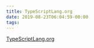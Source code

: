 ```yaml
---
title: TypeScriptLang.org
date: 2019-08-23T06:04:59-00:00
tags:
---
```


[TypeScriptLang.org](https://www.typescriptlang.org/)
